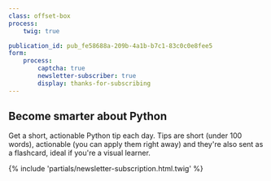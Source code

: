 ```yaml
---
class: offset-box
process:
    twig: true

publication_id: pub_fe58688a-209b-4a1b-b7c1-83c0c0e8fee5
form:
    process:
        captcha: true
        newsletter-subscriber: true
        display: thanks-for-subscribing
---
```


## Become smarter about Python

Get a short, actionable Python tip each day.
Tips are short (under 100 words), actionable (you can apply them right away) and they're also sent as a flashcard, ideal if you're a visual learner.

{% include 'partials/newsletter-subscription.html.twig' %}
